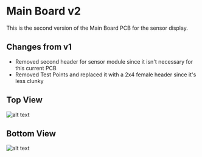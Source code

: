 # Main Board v2
This is the second version of the Main Board PCB for the sensor display.

## Changes from v1
* Removed second header for sensor module since it isn't necessary for this current PCB
* Removed Test Points and replaced it with a 2x4 female header since it's less clunky

## Top View
![alt text][topview]

## Bottom View
![alt text][bottomview]

[topview]: https://github.com/yilverdeja/sensordisplay/blob/master/mb_versions/v2/SD_v2_topview.JPG "Main Board v2 Top View"
[bottomview]: https://github.com/yilverdeja/sensordisplay/blob/master/mb_versions/v2/SD_v2_bottomview.JPG "Main Board v2 Bottom View"
